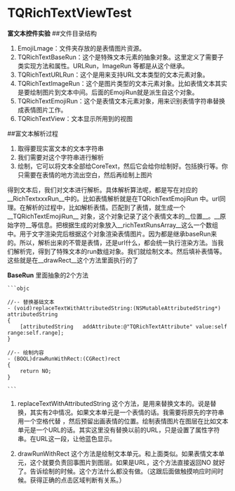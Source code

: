 # TQRichTextViewTest
**富文本控件实验**
##文件目录结构
1. EmojiLmage：文件夹存放的是表情图片资源。
2. TQRichTextBaseRun：这个是特殊文本元素的抽象对象。这里定义了需要子类实现方法和属性。URLRun，ImageRun 等都是从这个继承。
3. TQRichTextURLRun：这个是用来支持URL文本类型的文本元素对象。
4. TQRichTextImageRun：这个是图片类型的文本元素对象。比如表情文本其实是要绘制图片到文本中间。后面的EmojiRun就是派生自这个对象。
5. TQRichTextEmojiRun：这个是表情文本元素对象，用来识别表情字符串替换成表情图片工作。
6. TQRichTextView：文本显示所用到的视图

##富文本解析过程

1. 取得要现实富文本的文本字符串
2. 我们需要对这个字符串进行解析
3. 绘制，它可以将文本全部给CoreText，然后它会给你绘制好。包括换行等。你只需要在表情的地方流出空白，然后再绘制上图片

得到文本后，我们对文本进行解析。具体解析算法呢，都是写在对应的__RichTextxxxRun__中的。比如表情解析就是在TQRichTextEmojiRun 中。url同理。在解析的过程中，比如解析表情。匹配到了表情，就生成一个__TQRichTextEmojiRun__ 对象，这个对象记录了这个表情文本的__位置__。__原始字符__等信息。把根据生成的对象放入__richTextRunsArray__这么一个数组中。用于文字渲染完后根据这个对象渲染表情图片。因为都是继承baseRun来的。所以，解析出来的不管是表情，还是url什么，都会统一执行渲染方法。当我们解析完，得到了特殊文本的run数组对象。我们就绘制文本。然后填补表情等。这些就是在__drawRect__这个方法里面执行的了

__BaseRun__ 里面抽象的2个方法

	```objc
	
	//-- 替换基础文本
	- (void)replaceTextWithAttributedString:(NSMutableAttributedString*) attributedString
	{
    	[attributedString 	addAttribute:@"TQRichTextAttribute" value:self 	range:self.range];
	}

	//-- 绘制内容
	- (BOOL)drawRunWithRect:(CGRect)rect
	{
    	return NO;
	}
	
	```
1. replaceTextWithAttributedString 这个方法，是用来替换文本的。说是替换，其实有2中情况。如果文本单元是一个表情的话。我需要将原先的字符串用一个空格代替 ，然后预留出画表情的位置。绘制表情图片在图层在比如文本单元是一个URL的话。其实这里没有替换以前的URL，只是设置了属性字符串。在URL这一段，让他蓝色显示。

2. drawRunWithRect
这个方法是绘制文本单元。和上面类似。如果表情文本单元，这个就要负责回事图片到图层。如果是URL，这个方法直接返回NO 就好了。告诉绘制的时候。这个方法什么都没有做。（这跟后面做触摸响应时间时候。获得正确的点击区域判断有关系。）